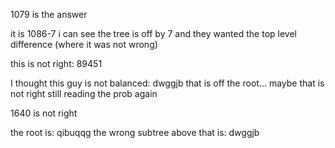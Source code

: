 

1079 is the answer

it is 1086-7
i can see the tree is off by 7
and they wanted the top level difference (where it was not wrong)

this is not right: 89451

I thought this guy is not balanced: 
dwggjb
that is off the root... maybe that is not right
still reading the prob again


1640 is not right

the root is: qibuqqg
the wrong subtree above that is: dwggjb